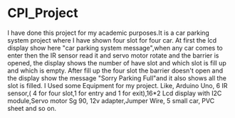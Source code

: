# CPI_Project
I have done this project for my academic purposes.It is a car parking system project where I have shown four slot for four car. At first the lcd display show here "car parking system message",when any car comes to enter then the IR sensor read it and servo motor rotate and the barrier is opened, the display shows the number of have slot and which slot is fill up and which is empty. After fill up the four slot the barrier doesn't open and the display show the message "Sorry Parking Full"and it also shows all the slot is filled. 
I Used some Equipment for my project. Like, Arduino Uno, 6 IR sensor,( 4 for four slot,1 for entry and 1 for exit),16*2 Lcd display with I2C module,Servo motor Sg 90, 12v adapter,Jumper Wire, 5 small car, PVC sheet and so on. 
